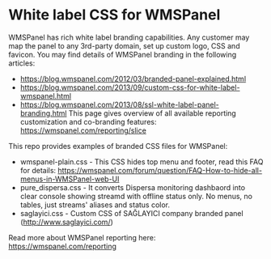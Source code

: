 White label CSS for WMSPanel
===============

WMSPanel has rich white label branding capabilities. Any customer may map the panel to any 3rd-party domain, set up custom logo, CSS and favicon.
You may find details of WMSPanel branding in the following articles:
- https://blog.wmspanel.com/2012/03/branded-panel-explained.html
- https://blog.wmspanel.com/2013/09/custom-css-for-white-label-wmspanel.html
- https://blog.wmspanel.com/2013/08/ssl-white-label-panel-branding.html
This page gives overview of all available reporting customization and co-branding features: https://wmspanel.com/reporting/slice


This repo provides examples of branded CSS files for WMSPanel:
- wmspanel-plain.css - This CSS hides top menu and footer, read this FAQ for details: https://wmspanel.com/forum/question/FAQ-How-to-hide-all-menus-in-WMSPanel-web-UI
- pure_dispersa.css - It converts Dispersa monitoring dashbaord into clear console showing streamd with offline status only. No menus, no tables, just streams' aliases and status color.
- saglayici.css - Custom CSS of SAĞLAYICI company branded panel (http://www.saglayici.com/)

Read more about WMSPanel reporting here: https://wmspanel.com/reporting
